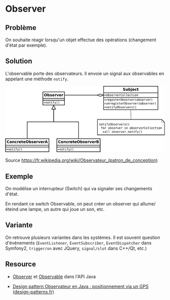 # Observer

## Problème

On souhaite réagir lorsqu'un objet effectue des opérations (changement d'état par exemple).

## Solution

L'observable porte des observateurs. Il envoie un signal aux observables
en appelant une méthode `notify`.

![UML Observer](uml/UML_Observer.png)

Source [<https://fr.wikipedia.org/wiki/Observateur_(patron_de_conception)>](https://fr.wikipedia.org/wiki/Observateur_(patron_de_conception))

## Exemple

On modélise un interrupteur (Switch) qui va signaler ses changements d'état.

En rendant ce switch Observable, on peut créer un observer qui allume/éteind une lampe,
un autre qui joue un son, etc.

## Variante

On retrouve plusieurs variantes dans les systèmes. Il est souvent question d'événements (`EventListener`, `EventSubscriber`, `EventDispatcher` dans Symfony2, `trigger/on` avec JQuery, `signal/slot` dans C++/Qt, etc.)

## Resource

* [Observer](https://docs.oracle.com/javase/8/docs/api/java/util/Observer.html) et [Observable](https://docs.oracle.com/javase/8/docs/api/java/util/Observable.html) dans l'API Java

* [Design pattern Observateur en Java : positionnement via un GPS (design-patterns.fr)](http://design-patterns.fr/observateur-en-java)

